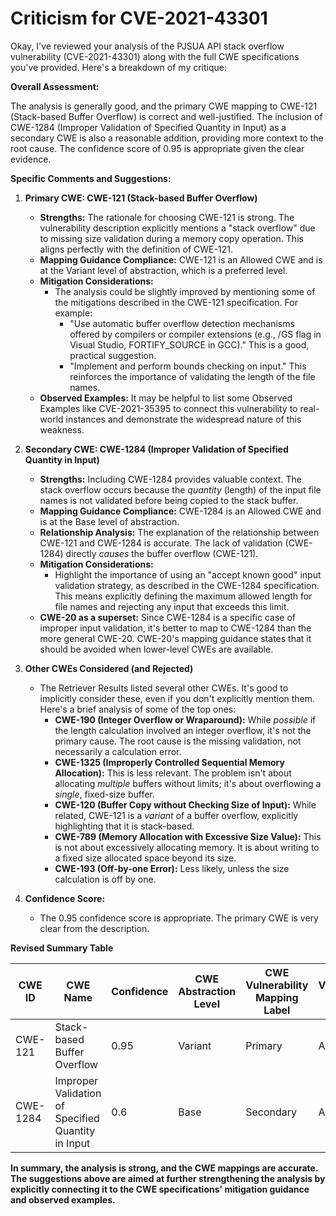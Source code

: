 # Criticism for CVE-2021-43301

Okay, I've reviewed your analysis of the PJSUA API stack overflow vulnerability (CVE-2021-43301) along with the full CWE specifications you've provided. Here's a breakdown of my critique:

**Overall Assessment:**

The analysis is generally good, and the primary CWE mapping to CWE-121 (Stack-based Buffer Overflow) is correct and well-justified. The inclusion of CWE-1284 (Improper Validation of Specified Quantity in Input) as a secondary CWE is also a reasonable addition, providing more context to the root cause. The confidence score of 0.95 is appropriate given the clear evidence.

**Specific Comments and Suggestions:**

1.  **Primary CWE: CWE-121 (Stack-based Buffer Overflow)**

    *   **Strengths:** The rationale for choosing CWE-121 is strong. The vulnerability description explicitly mentions a "stack overflow" due to missing size validation during a memory copy operation. This aligns perfectly with the definition of CWE-121.
    *   **Mapping Guidance Compliance:** CWE-121 is an Allowed CWE and is at the Variant level of abstraction, which is a preferred level.
    *   **Mitigation Considerations:**
        *   The analysis could be slightly improved by mentioning some of the mitigations described in the CWE-121 specification. For example:
            *   "Use automatic buffer overflow detection mechanisms offered by compilers or compiler extensions (e.g., /GS flag in Visual Studio, FORTIFY\_SOURCE in GCC)." This is a good, practical suggestion.
            *   "Implement and perform bounds checking on input." This reinforces the importance of validating the length of the file names.
    *   **Observed Examples:** It may be helpful to list some Observed Examples like CVE-2021-35395 to connect this vulnerability to real-world instances and demonstrate the widespread nature of this weakness.

2.  **Secondary CWE: CWE-1284 (Improper Validation of Specified Quantity in Input)**

    *   **Strengths:** Including CWE-1284 provides valuable context. The stack overflow occurs because the *quantity* (length) of the input file names is not validated before being copied to the stack buffer.
    *   **Mapping Guidance Compliance:** CWE-1284 is an Allowed CWE and is at the Base level of abstraction.
    *   **Relationship Analysis:** The explanation of the relationship between CWE-121 and CWE-1284 is accurate.  The lack of validation (CWE-1284) directly *causes* the buffer overflow (CWE-121).
    *   **Mitigation Considerations:**
        *   Highlight the importance of using an "accept known good" input validation strategy, as described in the CWE-1284 specification.  This means explicitly defining the maximum allowed length for file names and rejecting any input that exceeds this limit.
    *   **CWE-20 as a superset:** Since CWE-1284 is a specific case of improper input validation, it's better to map to CWE-1284 than the more general CWE-20. CWE-20's mapping guidance states that it should be avoided when lower-level CWEs are available.

3.  **Other CWEs Considered (and Rejected)**

    *   The Retriever Results listed several other CWEs. It's good to implicitly consider these, even if you don't explicitly mention them. Here's a brief analysis of some of the top ones:
        *   **CWE-190 (Integer Overflow or Wraparound):** While *possible* if the length calculation involved an integer overflow, it's not the primary cause. The root cause is the missing validation, not necessarily a calculation error.
        *   **CWE-1325 (Improperly Controlled Sequential Memory Allocation):** This is less relevant.  The problem isn't about allocating *multiple* buffers without limits; it's about overflowing a *single*, fixed-size buffer.
        *   **CWE-120 (Buffer Copy without Checking Size of Input):** While related, CWE-121 is a *variant* of a buffer overflow, explicitly highlighting that it is stack-based.
        *   **CWE-789 (Memory Allocation with Excessive Size Value):**  This is not about excessively allocating memory. It is about writing to a fixed size allocated space beyond its size.
        *   **CWE-193 (Off-by-one Error):** Less likely, unless the size calculation is off by one.

4. **Confidence Score:**
   * The 0.95 confidence score is appropriate. The primary CWE is very clear from the description.

**Revised Summary Table**

| CWE ID | CWE Name | Confidence | CWE Abstraction Level | CWE Vulnerability Mapping Label | CWE-Vulnerability Mapping Notes |
|---|---|---|---|---|---|
| CWE-121 | Stack-based Buffer Overflow | 0.95 | Variant | Primary | Allowed |
| CWE-1284 | Improper Validation of Specified Quantity in Input | 0.6 | Base | Secondary | Allowed |

**In summary, the analysis is strong, and the CWE mappings are accurate. The suggestions above are aimed at further strengthening the analysis by explicitly connecting it to the CWE specifications' mitigation guidance and observed examples.**